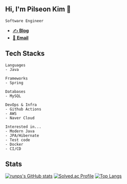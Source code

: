 ## Hi, I'm Pilseon Kim 👋
```
Software Engineer
```
- [✍️ **Blog**](https://seonrizee.github.io)
- [📧 **Email**](mailto:seonrizee@gmail.com)
  
## Tech Stacks
```
Languages
- Java

Frameworks
- Spring

Databases
- MySQL

DevOps & Infra
- Github Actions
- AWS
- Naver Cloud

Interested in...
- Modern Java
- JPA/Hibernate
- Test code
- Docker
- CI/CD
```
## Stats
[![runps's GitHub stats](https://github-readme-stats.vercel.app/api?username=seonrizee&show_icons=true&hide_border=true&count_private=true)](https://github.com/seonrizee)
[![Solved.ac Profile](http://mazassumnida.wtf/api/v2/generate_badge?boj=runps)](https://solved.ac/runps)
[![Top Langs](https://github-readme-stats.vercel.app/api/top-langs/?username=seonrizee&layout=compact&exclude_repo=seonrizee.github.io)](https://github.com/seonrizee/github-readme-stats)
